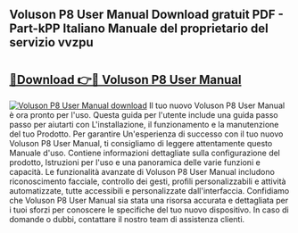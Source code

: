 ## Voluson P8 User Manual Download gratuit PDF - Part-kPP Italiano Manuale del proprietario del servizio vvzpu

# <h2><a href="http://df9o5z.blite.top/?on=Voluson+P8+User+Manual">🔗Download 👉🔴 Voluson P8 User Manual</a></h2>

[![Voluson P8 User Manual download](https://i.imgur.com/lujVjoI.png)](http://df9o5z.blite.top/?on=Voluson+P8+User+Manual)
Il tuo nuovo Voluson P8 User Manual è ora pronto per l'uso. Questa guida per l'utente include una guida passo passo per aiutarti con L'installazione, il funzionamento e la manutenzione del tuo Prodotto. Per garantire Un'esperienza di successo con il tuo nuovo Voluson P8 User Manual, ti consigliamo di leggere attentamente questo Manuale d'uso. Contiene informazioni dettagliate sulla configurazione del prodotto, Istruzioni per l'uso e una panoramica delle varie funzioni e capacità. Le funzionalità avanzate di Voluson P8 User Manual includono riconoscimento facciale, controllo dei gesti, profili personalizzabili e attività automatizzate, tutte accessibili e personalizzate dall'interfaccia. Confidiamo che Voluson P8 User Manual sia stata una risorsa accurata e dettagliata per i tuoi sforzi per conoscere le specifiche del tuo nuovo dispositivo. In caso di domande o dubbi, contattare il nostro team di assistenza clienti.
